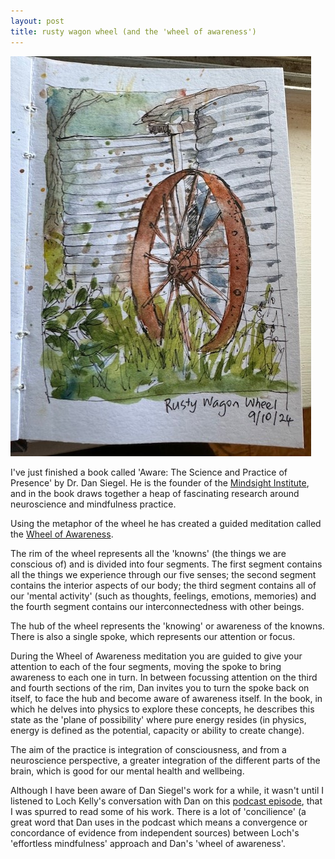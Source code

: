 ```yaml
---
layout: post
title: rusty wagon wheel (and the 'wheel of awareness')
---
```

![Github image](/images/wheel.jpg)

I've just finished a book called 'Aware: The Science and Practice of Presence' by Dr. Dan Siegel.  He is the founder of the [Mindsight Institute](https://mindsightinstitute.com/), and in the book draws together a heap of fascinating research around neuroscience and mindfulness practice.

Using the metaphor of the wheel he has created a guided meditation called the [Wheel of Awareness](https://drdansiegel.com/wheel-of-awareness/).  

The rim of the wheel represents all the 'knowns' (the things we are conscious of) and is divided into four segments. The first segment contains all the things we experience through our five senses; the second segment contains the interior aspects of our body; the third segment contains all of our 'mental activity' (such as thoughts, feelings, emotions, memories) and the fourth segment contains our interconnectedness with other beings. 

The hub of the wheel represents the 'knowing' or awareness of the knowns.   There is also a single spoke, which represents our attention or focus.   

During the Wheel of Awareness meditation you are guided to give your attention to each of the four segments, moving the spoke to bring awareness to each one in turn.  In between focussing attention on the third and fourth sections of the rim, Dan invites you to turn the spoke back on itself, to face the hub and become aware of awareness itself.  In the book, in which he delves into physics to explore these concepts, he describes this state as the 'plane of possibility' where pure energy resides (in physics, energy is defined as the potential, capacity or ability to create change).

The aim of the practice is integration of consciousness, and from a neuroscience perspective, a greater integration of the different parts of the brain, which is good for our mental health and wellbeing. 

Although I have been aware of Dan Siegel's work for a while, it wasn't until I listened to Loch Kelly's conversation with Dan on this [podcast episode](https://lochkelly.org/podcasts/dr-dan-siegel-wheel-of-awareness-2), that I was spurred to read some of his work.  There is a lot of 'concilience' (a great word that Dan uses in the podcast which means a convergence or concordance of evidence from independent sources) between Loch's 'effortless mindfulness' approach and Dan's 'wheel of awareness'.  
